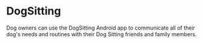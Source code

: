 # DogSitting
Dog owners can use the DogSitting Android app to communicate all of their dog's needs and routines with their Dog Sitting friends and family members.
